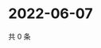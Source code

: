 # 2022-06-07

共 0 条

<!-- BEGIN WEIBO -->
<!-- 最后更新时间 Tue Jun 07 2022 05:10:58 GMT+0800 (China Standard Time) -->

<!-- END WEIBO -->
